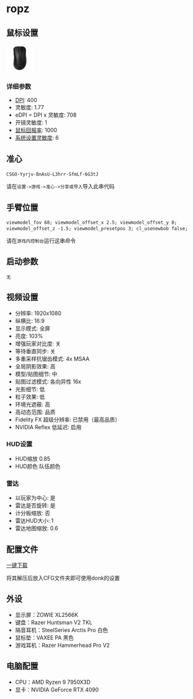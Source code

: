 # ropz

## 鼠标设置

![ZOWIE EC2-CW](image.png)

### 详细参数

+ [DPI](https://baike.baidu.com/item/%E9%BC%A0%E6%A0%87%E5%88%86%E8%BE%A8%E7%8E%87/1230193): 400
+ 灵敏度: 1.77
+ eDPI = DPI x 灵敏度: 708
+ 开镜灵敏度: 1
+ [鼠标回报率](https://baike.baidu.com/item/%E9%BC%A0%E6%A0%87%E5%9B%9E%E6%8A%A5%E7%8E%87/4562980): 1000
+ [系统设置灵敏度](https://mbd.baidu.com/newspage/data/dtlandingsuper?nid=dt_4647532271748526525): 6

## 准心

`CSGO-Yyrjv-BnAsU-L3hrr-SfmLf-6G3tJ`

请在`设置->游戏->准心->分享或导入`导入此串代码

## 手臂位置

```
viewmodel_fov 68; viewmodel_offset_x 2.5; viewmodel_offset_y 0; viewmodel_offset_z -1.5; viewmodel_presetpos 3; cl_usenewbob false;
```

请在`游戏内控制台`运行这串命令

## 启动参数

`无`

## 视频设置

+ 分辨率: 1920x1080
+ 纵横比: 16:9
+ 显示模式: 全屏
+ 亮度: 103%
+ 增强玩家对比度: 关
+ 等待垂直同步: 关
+ 多重采样抗锯齿模式: 4x MSAA
+ 全局阴影效果: 高
+ 模型/贴图细节: 中
+ 贴图过滤模式: 各向异性 16x
+ 光影细节: 低
+ 粒子效果: 低
+ 环境光遮蔽: 高
+ 高动态范围: 品质
+ Fidelity FX 超级分辨率: 已禁用（最高品质）
+ NVIDIA Reflex 低延迟: 启用

### HUD设置

+ HUD缩放 0.85
+ HUD颜色 队伍颜色

### 雷达

+ 以玩家为中心: 是
+ 雷达是否旋转: 是
+ 计分板缩放: 否
+ 雷达HUD大小: 1
+ 雷达地图缩放: 0.6

## 配置文件

[一键下载](https://prosettings.net/wp-content/uploads/ropz.zip?lastmod=2023-11-26+10%3A32%3A40)

将其解压后放入CFG文件夹即可使用donk的设置

## 外设

+ 显示屏：ZOWIE XL2566K
+ 键盘：Razer Huntsman V2 TKL
+ 隔音耳机：SteelSeries Arctis Pro 白色
+ 鼠标垫：VAXEE PA 黑色
+ 游戏耳机：Razer Hammerhead Pro V2

## 电脑配置

+ CPU：AMD Ryzen 9 7950X3D
+ 显卡：NVIDIA GeForce RTX 4090